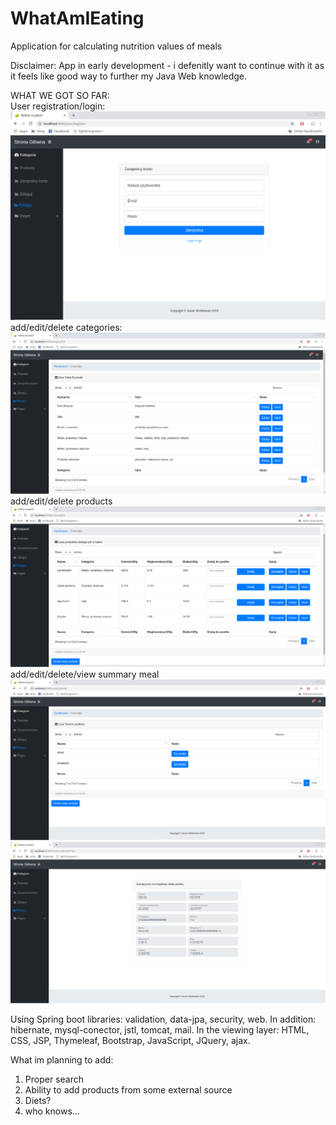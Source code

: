 # WhatAmIEating
Application for calculating nutrition values of meals

Disclaimer: App in early development - i defenitly want to continue with it as it feels like good way to further my Java Web knowledge.

WHAT WE GOT SO FAR:  
User registration/login:  
<img src="https://raw.githubusercontent.com/wrobljac/WhatAmIEating/master/img/register.png"/>
add/edit/delete categories:  
<img src="https://raw.githubusercontent.com/wrobljac/WhatAmIEating/master/img/kategorie.png"/>
add/edit/delete products
<img src="https://raw.githubusercontent.com/wrobljac/WhatAmIEating/master/img/produkty.png"/>
add/edit/delete/view summary meal
<img src="https://raw.githubusercontent.com/wrobljac/WhatAmIEating/master/img/posilki.png"/>
<img src="https://raw.githubusercontent.com/wrobljac/WhatAmIEating/master/img/szczegolyposilku.png"/>


Using
Spring boot libraries: validation, data-jpa, security, web.
In addition: hibernate, mysql-conector, jstl, tomcat, mail.
In the viewing layer: HTML, CSS, JSP, Thymeleaf, Bootstrap, JavaScript, JQuery, ajax.


What im planning to add:
1. Proper search
2. Ability to add products from some external source
3. Diets?
4. who knows...
